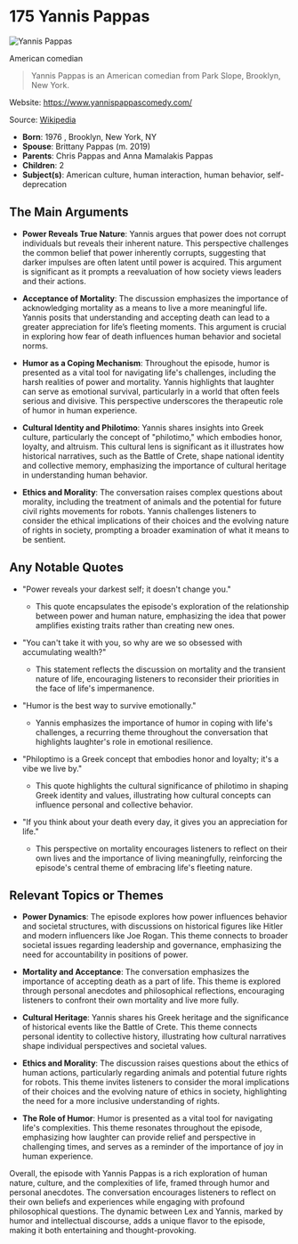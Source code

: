 # 175 Yannis Pappas


![Yannis Pappas](https://encrypted-tbn0.gstatic.com/images?q=tbn:ANd9GcSu2nrvAtE8juRAm_Oj6MqdGI2ke8WTvidK5tHtfA&s=0)

American comedian

> Yannis Pappas is an American comedian from Park Slope, Brooklyn, New York.

Website: https://www.yannispappascomedy.com/

Source: [Wikipedia](https://en.wikipedia.org/wiki/Yannis_Pappas)

- **Born**: 1976 , Brooklyn, New York, NY
- **Spouse**: Brittany Pappas ​(m. 2019)​
- **Parents**: Chris Pappas and Anna Mamalakis Pappas
- **Children**: 2
- **Subject(s)**: American culture, human interaction, human behavior, self-deprecation


## The Main Arguments

- **Power Reveals True Nature**: Yannis argues that power does not corrupt individuals but reveals their inherent nature. This perspective challenges the common belief that power inherently corrupts, suggesting that darker impulses are often latent until power is acquired. This argument is significant as it prompts a reevaluation of how society views leaders and their actions.

- **Acceptance of Mortality**: The discussion emphasizes the importance of acknowledging mortality as a means to live a more meaningful life. Yannis posits that understanding and accepting death can lead to a greater appreciation for life’s fleeting moments. This argument is crucial in exploring how fear of death influences human behavior and societal norms.

- **Humor as a Coping Mechanism**: Throughout the episode, humor is presented as a vital tool for navigating life's challenges, including the harsh realities of power and mortality. Yannis highlights that laughter can serve as emotional survival, particularly in a world that often feels serious and divisive. This perspective underscores the therapeutic role of humor in human experience.

- **Cultural Identity and Philotimo**: Yannis shares insights into Greek culture, particularly the concept of "philotimo," which embodies honor, loyalty, and altruism. This cultural lens is significant as it illustrates how historical narratives, such as the Battle of Crete, shape national identity and collective memory, emphasizing the importance of cultural heritage in understanding human behavior.

- **Ethics and Morality**: The conversation raises complex questions about morality, including the treatment of animals and the potential for future civil rights movements for robots. Yannis challenges listeners to consider the ethical implications of their choices and the evolving nature of rights in society, prompting a broader examination of what it means to be sentient.

## Any Notable Quotes

- "Power reveals your darkest self; it doesn't change you."
  - This quote encapsulates the episode's exploration of the relationship between power and human nature, emphasizing the idea that power amplifies existing traits rather than creating new ones.

- "You can't take it with you, so why are we so obsessed with accumulating wealth?"
  - This statement reflects the discussion on mortality and the transient nature of life, encouraging listeners to reconsider their priorities in the face of life's impermanence.

- "Humor is the best way to survive emotionally."
  - Yannis emphasizes the importance of humor in coping with life's challenges, a recurring theme throughout the conversation that highlights laughter's role in emotional resilience.

- "Philoptimo is a Greek concept that embodies honor and loyalty; it's a vibe we live by."
  - This quote highlights the cultural significance of philotimo in shaping Greek identity and values, illustrating how cultural concepts can influence personal and collective behavior.

- "If you think about your death every day, it gives you an appreciation for life."
  - This perspective on mortality encourages listeners to reflect on their own lives and the importance of living meaningfully, reinforcing the episode's central theme of embracing life's fleeting nature.

## Relevant Topics or Themes

- **Power Dynamics**: The episode explores how power influences behavior and societal structures, with discussions on historical figures like Hitler and modern influencers like Joe Rogan. This theme connects to broader societal issues regarding leadership and governance, emphasizing the need for accountability in positions of power.

- **Mortality and Acceptance**: The conversation emphasizes the importance of accepting death as a part of life. This theme is explored through personal anecdotes and philosophical reflections, encouraging listeners to confront their own mortality and live more fully.

- **Cultural Heritage**: Yannis shares his Greek heritage and the significance of historical events like the Battle of Crete. This theme connects personal identity to collective history, illustrating how cultural narratives shape individual perspectives and societal values.

- **Ethics and Morality**: The discussion raises questions about the ethics of human actions, particularly regarding animals and potential future rights for robots. This theme invites listeners to consider the moral implications of their choices and the evolving nature of ethics in society, highlighting the need for a more inclusive understanding of rights.

- **The Role of Humor**: Humor is presented as a vital tool for navigating life's complexities. This theme resonates throughout the episode, emphasizing how laughter can provide relief and perspective in challenging times, and serves as a reminder of the importance of joy in human experience.

Overall, the episode with Yannis Pappas is a rich exploration of human nature, culture, and the complexities of life, framed through humor and personal anecdotes. The conversation encourages listeners to reflect on their own beliefs and experiences while engaging with profound philosophical questions. The dynamic between Lex and Yannis, marked by humor and intellectual discourse, adds a unique flavor to the episode, making it both entertaining and thought-provoking.